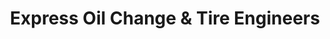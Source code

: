 ---
title: "Express Oil Change & Tire Engineers"
url: /lawrenceville/express-oil-change-und-tire-engineers/
shop: Reifen
---